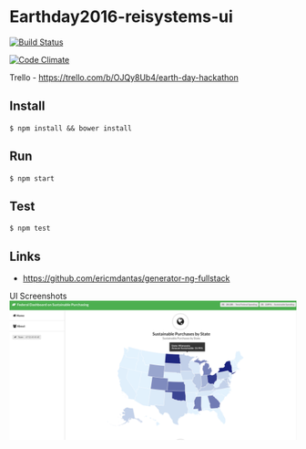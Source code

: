 # Earthday2016-reisystems-ui
[![Build Status](https://secure.travis-ci.org/REI-Systems/earthday2016-reisystems-ui.png?branch=develop)](https://travis-ci.org/REI-Systems/earthday2016-reisystems-ui)

[![Code Climate](https://codeclimate.com/github/REI-Systems/earthday2016-reisystems-ui/badges/gpa.svg)](https://codeclimate.com/github/REI-Systems/earthday2016-reisystems-ui)

Trello - https://trello.com/b/OJQy8Ub4/earth-day-hackathon

## Install
    $ npm install && bower install

## Run
    $ npm start
    
## Test
    $ npm test
  
## Links

* https://github.com/ericmdantas/generator-ng-fullstack

UI Screenshots
![alt text](https://raw.githubusercontent.com/REI-Systems/earthday2016-reisystems-ui/develop/documentation/Screen%20Shot%202016-04-22%20at%203.33.19%20PM.png)


